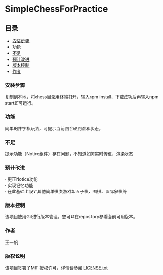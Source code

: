 # SimpleChessForPractice

## 目录

- [安装步骤](#安装步骤)
- [功能](#功能)
- [不足](#不足)
- [预计改进](#预计改进)
- [版本控制](#版本控制)
- [作者](#作者)


### 安装步骤

复制到本地，将chess目录用终端打开，输入npm install，下载成功后再输入npm start即可运行。

### 功能

简单的井字棋玩法，可提示当前回合轮到谁和状态。

### 不足

提示功能（Notice组件）存在问题，不知道如何实时传值、渲染状态

### 预计改进

· 更正Notice功能 <br/>
· 实现记忆功能   <br/>
· 在此基础上设计其他简单棋类游戏如五子棋、围棋、国际象棋等

### 版本控制

该项目使用Git进行版本管理。您可以在repository参看当前可用版本。

### 作者

王一帆

### 版权说明

该项目签署了MIT 授权许可，详情请参阅 [LICENSE.txt](https://github.com/shaojintian/Best_README_template/blob/master/LICENSE.txt)
